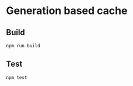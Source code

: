 Generation based cache
==================================


## Build

```sh
npm run build
```


## Test

```sh
npm test
```